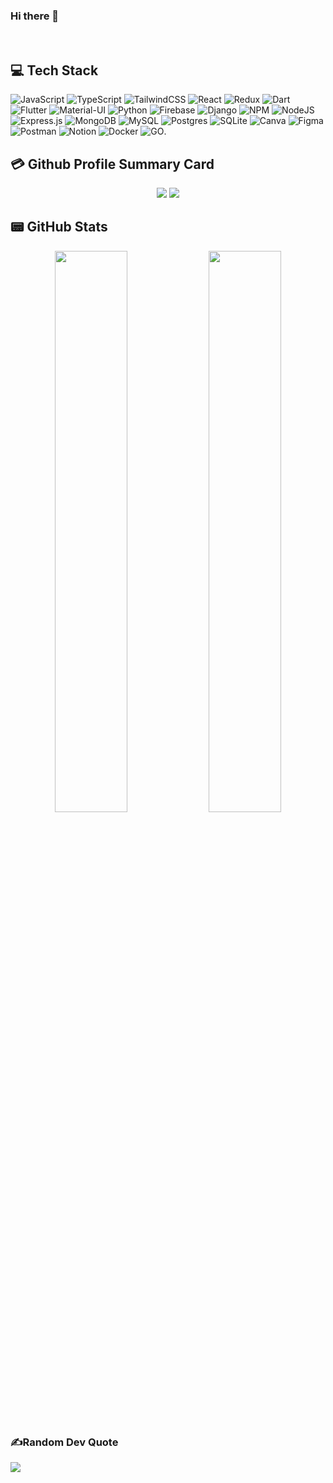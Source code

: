 ### Hi there 👋

<!-- 🔭 currently working on an chat app ... -->
<br />
<!-- 👯 I’m looking to collaborate on Flutter, ReactJS ... -->

## 💻 Tech Stack

![JavaScript](https://img.shields.io/badge/javascript-%23323330.svg?style=for-the-badge&logo=javascript&logoColor=%23F7DF1E) ![TypeScript](https://img.shields.io/badge/typescript-%23007ACC.svg?style=for-the-badge&logo=typescript&logoColor=white) ![TailwindCSS](https://img.shields.io/badge/tailwindcss-%2338B2AC.svg?style=for-the-badge&logo=tailwind-css&logoColor=white) ![React](https://img.shields.io/badge/react-%2320232a.svg?style=for-the-badge&logo=react&logoColor=%2361DAFB) ![Redux](https://img.shields.io/badge/redux-%23593d88.svg?style=for-the-badge&logo=redux&logoColor=white) ![Dart](https://img.shields.io/badge/dart-%230175C2.svg?style=for-the-badge&logo=dart&logoColor=white) ![Flutter](https://img.shields.io/badge/Flutter-%2302569B.svg?style=for-the-badge&logo=Flutter&logoColor=white) ![Material-UI](https://img.shields.io/badge/materialUI-%23323330.svg?style=for-the-badge&logo=mui&logoColor=%2366b2ff) ![Python](https://img.shields.io/badge/python-3670A0?style=for-the-badge&logo=python&logoColor=ffdd54) ![Firebase](https://img.shields.io/badge/firebase-%23039BE5.svg?style=for-the-badge&logo=firebase) ![Django](https://img.shields.io/badge/django-%23092E20.svg?style=for-the-badge&logo=django&logoColor=white) ![NPM](https://img.shields.io/badge/NPM-%23000000.svg?style=for-the-badge&logo=npm&logoColor=white) ![NodeJS](https://img.shields.io/badge/node.js-6DA55F?style=for-the-badge&logo=node.js&logoColor=white) ![Express.js](https://img.shields.io/badge/express.js-%23404d59.svg?style=for-the-badge&logo=express&logoColor=%2361DAFB) ![MongoDB](https://img.shields.io/badge/MongoDB-%234ea94b.svg?style=for-the-badge&logo=mongodb&logoColor=white) ![MySQL](https://img.shields.io/badge/mysql-%2300f.svg?style=for-the-badge&logo=mysql&logoColor=white) ![Postgres](https://img.shields.io/badge/postgres-%23316192.svg?style=for-the-badge&logo=postgresql&logoColor=white) ![SQLite](https://img.shields.io/badge/sqlite-%2307405e.svg?style=for-the-badge&logo=sqlite&logoColor=white) ![Canva](https://img.shields.io/badge/Canva-%2300C4CC.svg?style=for-the-badge&logo=Canva&logoColor=white) ![Figma](https://img.shields.io/badge/figma-%23F24E1E.svg?style=for-the-badge&logo=figma&logoColor=white) ![Postman](https://img.shields.io/badge/Postman-FF6C37?style=for-the-badge&logo=postman&logoColor=white) ![Notion](https://img.shields.io/badge/Notion-%23000000.svg?style=for-the-badge&logo=notion&logoColor=white) ![Docker](https://img.shields.io/badge/docker-%230db7ed.svg?style=for-the-badge&logo=docker&logoColor=white) ![GO](https://img.shields.io/badge/go-%230db7ed.svg?style=for-the-badge&logo=go&logoColor=white).

<!-- 
## 📈 Activity Graph
<p align="center">
	<img src="https://github-readme-activity-graph.cyclic.app/graph?username=Utsav-Virani&theme=react" alt="Utsav Virani's Contribution Graph" />
</p> -->

## 💳 Github Profile Summary Card
<p align="center">
	<img src="https://github-profile-summary-cards.vercel.app/api/cards/profile-details?username=Utsav-Virani&theme=nord_dark"/>
	<img src="http://github-profile-summary-cards.vercel.app/api/cards/repos-per-language?username=Utsav-Virani&theme=nord_dark"/>
</p>

## 📟 GitHub Stats
<p align="center">
	<img width="48%" src="https://github-readme-stats.vercel.app/api?username=Utsav-Virani&show_icons=true&theme=react" />
	<img width="48%" src="https://github-readme-streak-stats.herokuapp.com/?user=Utsav-Virani&theme=react" />
</p>

<!-- <img src="https://github-readme-stats.vercel.app/api?username=Utsav-Virani&&show_icons=true&title_color=ffffff&icon_color=bb2acf&text_color=daf7dc&bg_color=151515">

![Top Langs](https://github-readme-stats.vercel.app/api/top-langs/?username=Utsav-Virani&theme=tokyonight)
 -->

### ✍️Random Dev Quote
![](https://quotes-github-readme.vercel.app/api?type=horizontal&theme=react)

<!-- https://skyline.github.com/utsav-virani/2020 -->

<!--
**Utsav-Virani/Utsav-Virani** is a ✨ _special_ ✨ repository because its `README.md` (this file) appears on your GitHub profile.

Here are some ideas to get you started:

- 🔭 I’m currently working on ...
- 🌱 I’m currently learning ...
- 👯 I’m looking to collaborate on ...
- 🤔 I’m looking for help with ...
- 💬 Ask me about ...
- 📫 How to reach me: ...
- 😄 Pronouns: ...
- ⚡ Fun fact: ...
-->
